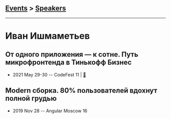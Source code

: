 ## [Events](../README.md) > [Speakers](../speakers.md)
---

# Иван Ишмаметьев

## От одного приложения — к сотне. Путь микрофронтенда в Тинькофф Бизнес
- 2021 May 29-30 -- CodeFest 11  | [:notebook:](https://disk.yandex.ru/i/1lJiMz0IqI2nvw)  
## Modern сборка. 80% пользователей вдохнут полной грудью
- 2019 Nov 28 -- Angular Moscow 16    

